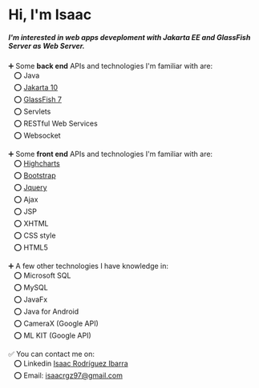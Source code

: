 <h1>Hi, I'm Isaac</h1>

<h5>I'm interested in web apps deveploment with <i>Jakarta EE</i> and <i>GlassFish Server</i> as Web Server.</h5>

:heavy_plus_sign: Some <b>back end</b> APIs and technologies I'm familiar with are:
<br/>
&ensp; :o: Java
<br/>
&ensp; :o: <a href="https://jakarta.ee/">Jakarta 10</a>
<br/>
&ensp; :o: <a href="https://glassfish.org/">GlassFish 7</a>
<br/>
&ensp; :o: Servlets
<br/>
&ensp; :o: RESTful Web Services
<br/>
&ensp; :o: Websocket
<br/>

:heavy_plus_sign: Some <b>front end</b> APIs and technologies I'm familiar with are:
<br/>
&ensp; :o: <a href="https://www.highcharts.com/demo">Highcharts</a>
<br/>
&ensp; :o: <a href="https://getbootstrap.com/docs/5.2/getting-started/introduction/">Bootstrap</a>
<br/>
&ensp; :o: <a href="https://api.jquery.com/">Jquery</a>
<br/>
&ensp; :o: Ajax 
<br/>
&ensp; :o: JSP
<br/>
&ensp; :o: XHTML
<br/>
&ensp; :o: CSS style
<br/>
&ensp; :o: HTML5 

:heavy_plus_sign: A few other technologies I have knowledge in:
<br/>
&ensp; :o: Microsoft SQL
<br/>
&ensp; :o: MySQL
<br/>
&ensp; :o: JavaFx
<br/>
&ensp; :o: Java for Android
<br/>
&ensp; :o: CameraX (Google API)
<br/>
&ensp; :o: ML KIT (Google API)

:white_check_mark: You can contact me on: 
<br/>
&ensp; :o: Linkedin <a href="https://www.linkedin.com/in/isaac-rodr%C3%ADguez-ibarra-8364b9212/">Isaac Rodríguez Ibarra</a>
<br/>
&ensp; :o: Email: isaacrgz97@gmail.com
